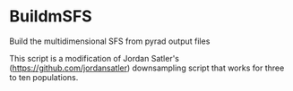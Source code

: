 # BuildmSFS
Build the multidimensional SFS from pyrad output files

This script is a modification of Jordan Satler's (https://github.com/jordansatler) downsampling script that works for three to ten populations.
